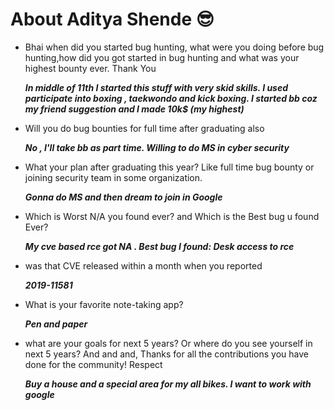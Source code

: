 # About Aditya Shende 😎

- Bhai when did you started bug hunting, what were you doing before bug hunting,how did you got started in bug hunting and what was your highest bounty ever.
Thank You
 
   ***In middle of 11th I started this stuff with very skid skills. I used participate into boxing , taekwondo and kick boxing. I started bb coz my friend suggestion and I made 10k$ (my highest)***

- Will you do bug bounties for full time after graduating also

    ***No , I'll take bb as part time. Willing to do MS in cyber security***

- What your plan after graduating this year? Like full time bug bounty or joining security team in some organization.

   ***Gonna do MS and then dream to join in Google***

- Which is Worst N/A you found ever? and Which is the Best bug u found Ever?
 
   ***My cve based rce got NA .  Best bug I found:  Desk access to rce***

- was that CVE released within a month when you reported
 
   ***2019-11581***

- What is your favorite note-taking app?
 
   ***Pen and paper***

-  what are your goals for next 5 years? Or where do you see yourself in next 5 years? And and and, Thanks for all the contributions you have done for the community! Respect
  
    ***Buy a house and a special area for my all bikes. I want to work with google***
